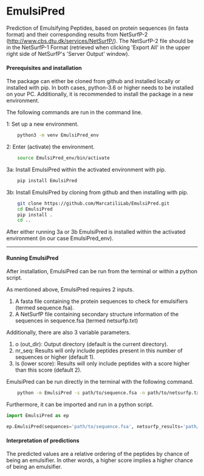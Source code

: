 # EmulsiPred
Prediction of Emulsifying Peptides, based on protein sequences (in fasta format) and
their corresponding results from NetSurfP-2 (http://www.cbs.dtu.dk/services/NetSurfP/).
The NetSurfP-2 file should be in the NetSurfP-1 Format (retrieved when clicking 'Export All'
in the upper right side of NetSurfP's 'Server Output' window).


#### Prerequisites and installation

The package can either be cloned from github and installed 
locally or installed with pip. In both cases, python-3.6 or 
higher needs to be installed on your PC. Additionally, it is 
recommended to install the package in a new environment.

The following commands are run in the command line.

1: Set up a new environment.
~~~.sh  
    python3 -m venv EmulsiPred_env
~~~
2: Enter (activate) the environment.
~~~.sh
    source EmulsiPred_env/bin/activate
~~~
3a: Install EmulsiPred within the activated environment with pip.
~~~.sh
    pip install EmulsiPred
~~~
    
3b: Install EmulsiPred by cloning from github and then installing with pip.

~~~.sh
    git clone https://github.com/MarcatiliLab/EmulsiPred.git
    cd EmulsiPred
    pip install .
    cd ..
~~~ 

After either running 3a or 3b EmulsiPred is installed within the
activated environment (in our case EmulsiPred_env).

---
#### Running EmulsiPred

After installation, EmulsiPred can be run from the terminal or
within a python script.

As mentioned above, EmulsiPred requires 2 inputs.
1) A fasta file containing the protein sequences to check for emulsifiers (termed sequence.fsa).
2) A NetSurfP file containing secondary structure information of the sequences in sequence.fsa (termed netsurfp.txt)  

Additionally, there are also 3 variable parameters. 
1) o (out_dir): Output directory (default is the current directory).
2) nr_seq: Results will only include peptides present in this number of sequences or higher (default 1).
3) ls (lower score): Results will only include peptides with a score higher than this score (default 2).  

EmulsiPred can be run directly in the terminal with the following
command.
~~~.sh
    python -m EmulsiPred -s path/to/sequence.fsa -n path/to/netsurfp.txt -o path/to/out_dir --nr_seq 1 --ls 2
~~~ 
Furthermore, it can be imported and run in a python script.

~~~~~~~~~~~~~~~~~~~~~python
import EmulsiPred as ep

ep.EmulsiPred(sequences='path/to/sequence.fsa', netsurfp_results='path/to/netsurfp.txt', out_dir='path/to/out_dir', nr_seq=1, lower_score=2)
~~~~~~~~~~~~~~~~~~~~~

#### Interpretation of predictions

The predicted values are a relative ordering 
of the peptides by chance of being an emulsifier. 
In other words, a higher score implies a higher chance 
of being an emulsifier. 